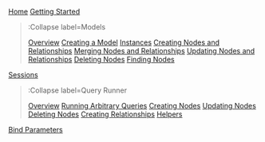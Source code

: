 [Home](/)
[Getting Started](/docs/Getting-Started)

> :Collapse label=Models
> 
> [Overview](/docs/Models/Overview)
> [Creating a Model](/docs/Models/Defining-a-Model)
> [Instances](/docs/Models/Instances)
> [Creating Nodes and Relationships](/docs/Models/Creating-Nodes-and-Relationships)
> [Merging Nodes and Relationships](/docs/Models/Merging-Nodes-and-Relationships)
> [Updating Nodes and Relationships](/docs/Models/Updating-Nodes-and-Relationships)
> [Deleting Nodes](/docs/Models/Deleting-Nodes)
> [Finding Nodes](/docs/Models/Finding-Nodes)

[Sessions](/docs/Sessions)

> :Collapse label=Query Runner
> 
> [Overview](/docs/QueryRunner/Overview)
> [Running Arbitrary Queries](/docs/QueryRunner/Running-Arbitrary-Queries)
> [Creating Nodes](/docs/QueryRunner/Creating-Nodes)
> [Updating Nodes](/docs/QueryRunner/Updating-Nodes)
> [Deleting Nodes](/docs/QueryRunner/Deleting-Nodes)
> [Creating Relationships](/docs/QueryRunner/Creating-Relationships)
> [Helpers](/docs/QueryRunner/Helpers)

[Bind Parameters](/docs/Bind-Parameters)